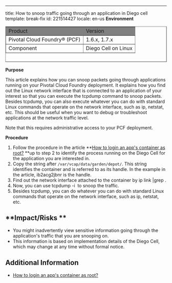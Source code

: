 ---
title: How to snoop traffic going through an application in Diego cell
template: break-fix
id: 221514427
locale: en-us
<span class="wysiwyg-font-size-large">**Environment** </span>

<table style="height: 111px;" border="y" width="367">

<tbody>

<tr style="background-color: grey;">

<td><span class="wysiwyg-color-black10">Product</span></td>

<td><span class="wysiwyg-color-black10">Version</span></td>

</tr>

<tr>

<td>Pivotal Cloud Foundry® (PCF)</td>

<td>1.6.x, 1.7.x</td>

</tr>

<tr>

<td>Component</td>

<td>Diego Cell on Linux</td>

</tr>

</tbody>

</table>

<span class="wysiwyg-font-size-large">**Purpose**</span>

This article explains how you can snoop packets going through applications running on your Pivotal Cloud Foundry deployment. It explains how you find out the Linux network interface that is connected to an application of your interest so that you can execute the tcpdump command to snoop packets. Besides tcpdump, you can also execute whatever you can do with standard Linux commands that operate on the network interface, such as ip, netstat, etc. This should be useful when you want to debug or troubleshoot applications at the network traffic level. 

Note that this requires administrative access to your PCF deployment. 

**<span class="wysiwyg-font-size-large">Procedure</span>**

1.  Follow the procedure in the article **<span class="wysiwyg-font-size-medium wysiwyg-color-black">[How to login an app's container as root?](/hc/en-us/articles/220866207)</span> **up to step 2 to identify the process running on the Diego Cell for the application you are interested in.
2.  Copy the string after `/var/vcap/data/garden/depot/`. This string identifies the container and is referred to as its handle. In the example in the article, ib2acg2jbnr is the handle. 
3.  Find out the network interface attached to the container by ip link |grep <handle>.
4.  Now, you can use tcpdump -i <interface> to snoop the traffic. 
5.  Besides tcpdump, you can do whatever you can do with standard Linux commands that operate on the network interface, such as ip, netstat, etc. 

## <span class="wysiwyg-font-size-large">**Impact/Risks **</span>

*   You might inadvertently view sensitive information going through the application's traffic that you are snooping on.
*   This information is based on implementation details of the Diego Cell, which may change at any time without formal notice.  

## <span class="wysiwyg-font-size-large">Additional Information</span>

*   <span class="wysiwyg-color-black">[How to login an app's container as root?](/hc/en-us/articles/220866207)</span>
